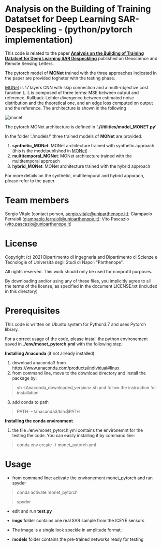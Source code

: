 # Analysis on the Building of Training Datatset for Deep Learning SAR-Despeckling - (python/pytorch implementation)

This code is related to the paper 
[**Analysis on the Building of Training Datatset for Deep Learning SAR Despeckling**](https://ieeexplore.ieee.org/document/9474572) published on Geoscience and Remote Sensing Letters.

The pytorch model of **MONet** trained with the three approaches indicated in the paper are provided togheter with the testing phase.

[MONet](https://ieeexplore.ieee.org/document/9261137) is 17 layers CNN with skip connection and a multi-objective cost function L. L is composed of three terms: MSE between output and reference, Kullback-Leibler divergence between estimated noise distribution and the theoretical one, and an edge loss computed on output and the reference. The architecture is shown in the following

![monet](https://user-images.githubusercontent.com/85936968/122596576-5d93a500-d06a-11eb-8ab3-90e44a7d61a2.PNG)

The pytorch MONet architecture is defined in **'./Utilities/model_MONET.py'**

In the folder './models/' three trained models of **MONet** are provided:
 1. **synthetic_MONet**: MONet architecture trained with synthetic approach (this is the modelpublished in [MONet](https://ieeexplore.ieee.org/document/9261137))
 2. **multitemporal_MONet**: MONet architecture trained with the multitemporal approach
 3. **hybrid_MONet**: MONet architecture trained with the hybrid approach
 
For more details on the synthetic, multitemporal and hybrid apporach, please refer to the paper.

# Team members
 Sergio Vitale    (contact person, sergio.vitale@uniparthenope.it);
 Giampaolo Ferraioli (giampaolo.ferraioli@uniparthenope.it);
 Vito Pascazio (vito.pascazio@uniparthenope.it)
 
# License
Copyright (c) 2021 Dipartimento di Ingegneria and Dipartimento di Scienze e Tecnologie of Università degli Studi di Napoli "Parthenope".

All rights reserved. This work should only be used for nonprofit purposes.

By downloading and/or using any of these files, you implicitly agree to all the
terms of the license, as specified in the document LICENSE.txt
(included in this directory)

# Prerequisites
This code is written on Ubuntu system for Python3.7 and uses Pytorch library.

For a correct usage of the code, please install the python environement saved in **./env/monet_pytorch.yml** with the following step:

**Installing Anaconda** (if not already installed)

1. download anaconda3 from https://www.anaconda.com/products/individual#linux
2. from command line, move to the download directory and install the package by:
> sh <Anaconda_downloaded_version>.sh and follow the instruction for installation
3. add conda to path
> PATH=~/anaconda3/bin:$PATH

**Installing the conda environment**
1. the file ./env/monet_pytorch.yml contains the environemnt for the testing the code. You can easily installing it by command line:

> conda env create -f monet_pytorch.yml

# Usage 
* from command line: activate the environement monet_pytorch and run spyder
> conda activate monet_pytorch

> spyder
* edit and run **test.py**
*  **imgs** folder contains one real SAR sample from the ICEYE sensors.
* The image is a  single look speckle in amplitude format;

* **models** folder contains the pre-trained networks ready for testing
